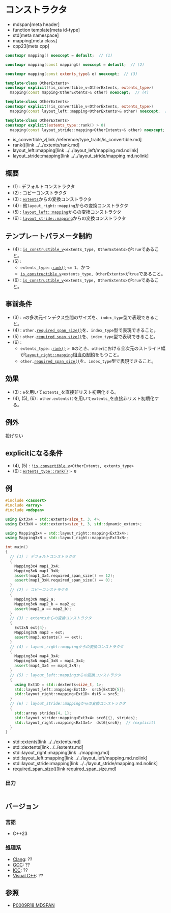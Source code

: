 # コンストラクタ
* mdspan[meta header]
* function template[meta id-type]
* std[meta namespace]
* mapping[meta class]
* cpp23[meta cpp]

```cpp
constexpr mapping() noexcept = default;  // (1)

constexpr mapping(const mapping&) noexcept = default;  // (2)

constexpr mapping(const extents_type& e) noexcept;  // (3)

template<class OtherExtents>
constexpr explicit(!is_convertible_v<OtherExtents, extents_type>)
  mapping(const mapping<OtherExtents>& other) noexcept;  // (4)

template<class OtherExtents>
constexpr explicit(!is_convertible_v<OtherExtents, extents_type>)
  mapping(const layout_left::mapping<OtherExtents>& other) noexcept;  // (5)

template<class OtherExtents>
constexpr explicit(extents_type::rank() > 0)
  mapping(const layout_stride::mapping<OtherExtents>& other) noexcept;  // (6)
```
* is_convertible_v[link /reference/type_traits/is_convertible.md]
* rank()[link ../../extents/rank.md]
* layout_left::mapping[link ../../layout_left/mapping.md.nolink]
* layout_stride::mapping[link ../../layout_stride/mapping.md.nolink]

## 概要
- (1) : デフォルトコンストラクタ
- (2) : コピーコンストラクタ
- (3) : [`extents`](../../extents.md)からの変換コンストラクタ
- (4) : 他`layout_right::mapping`からの変換コンストラクタ
- (5) : [`layout_left::mapping`](../../layout_left/mapping.md.nolink)からの変換コンストラクタ
- (6) : [`layout_stride::mapping`](../../layout_stride/mapping.md.nolink)からの変換コンストラクタ


## テンプレートパラメータ制約
- (4) : [`is_constructible_v`](/reference/type_traits/is_constructible.md)`<extents_type, OtherExtents>`が`true`であること。
- (5) :
    - `extents_type​::​`[`rank()`](../../extents/rank.md) `<= 1`、かつ
    - [`is_constructible_v`](/reference/type_traits/is_constructible.md)`<extents_type, OtherExtents>`が`true`であること。
- (6) : [`is_constructible_v`](/reference/type_traits/is_constructible.md)`<extents_type, OtherExtents>`が`true`であること。


## 事前条件
- (3) : `e`の多次元インデクス空間のサイズを、`index_type`型で表現できること。
- (4) : `other.`[`required_span_size()`](required_span_size.md)を、`index_type`型で表現できること。
- (5) : `other.`[`required_span_size()`](../../layout_left/mapping/required_span_size.md.nolink)を、`index_type`型で表現できること。
- (6) :
    - `extents_type​::​`[`rank()`](../../extents/rank.md) `> 0`のとき、`other`における全次元のストライド幅が[`layout_right::mapping`相当の制約](stride.md)をもつこと。
    - `other.`[`required_span_size()`](../../layout_stride/mapping/required_span_size.md.nolink)を、`index_type`型で表現できること。


## 効果
- (3) : `e`を用いて`extents_`を直接非リスト初期化する。
- (4), (5), (6) : `other.extents()`を用いて`extents_`を直接非リスト初期化する。


## 例外
投げない


## explicitになる条件
- (4), (5) : `!`[`is_convertible_v`](/reference/type_traits/is_convertible.md)`<OtherExtents, extents_type>`
- (6) : [`extents_type::rank()`](../../extents/rank.md) `> 0`


## 例
```cpp example
#include <cassert>
#include <array>
#include <mdspan>

using Ext3x4 = std::extents<size_t, 3, 4>;
using Ext3xN = std::extents<size_t, 3, std::dynamic_extent>;

using Mapping3x4 = std::layout_right::mapping<Ext3x4>;
using Mapping3xN = std::layout_right::mapping<Ext3xN>;

int main()
{
  // (1) : デフォルトコンストラクタ
  {
    Mapping3x4 map1_3x4;
    Mapping3xN map1_3xN;
    assert(map1_3x4.required_span_size() == 12);
    assert(map1_3xN.required_span_size() == 0);
  }
  // (2) : コピーコンストラクタ
  {
    Mapping3xN map2_a;
    Mapping3xN map2_b = map2_a;
    assert(map2_a == map2_b);
  }
  // (3) : extentsからの変換コンストラクタ
  {
    Ext3xN ext{4};
    Mapping3xN map3 = ext;
    assert(map3.extents() == ext);
  }
  // (4) : layout_right::mappingからの変換コンストラクタ
  {
    Mapping3x4 map4_3x4;
    Mapping3xN map4_3xN = map4_3x4;
    assert(map4_3x4 == map4_3xN);
  }
  // (5) : layout_left::mappingからの変換コンストラクタ
  {
    using Ext1D = std::dextents<size_t, 1>;
    std::layout_left::mapping<Ext1D>  src5{Ext1D{5}};
    std::layout_right::mapping<Ext1D> dst5 = src5;
  }
  // (6) : layout_stride::mappingからの変換コンストラクタ
  {
    std::array strides{4, 1};
    std::layout_stride::mapping<Ext3x4> src6{{}, strides};
    std::layout_right::mapping<Ext3x4>  dst6{src6};  // (explicit)
  }
}
```
* std::extents[link ../../extents.md]
* std::dextents[link ../../extents.md]
* std::layout_right::mapping[link ../mapping.md]
* std::layout_left::mapping[link ../../layout_left/mapping.md.nolink]
* std::layout_stride::mapping[link ../../layout_stride/mapping.md.nolink]
* required_span_size()[link required_span_size.md]

### 出力
```
```


## バージョン
### 言語
- C++23

### 処理系
- [Clang](/implementation.md#clang): ??
- [GCC](/implementation.md#gcc): ??
- [ICC](/implementation.md#icc): ??
- [Visual C++](/implementation.md#visual_cpp): ??


## 参照
- [P0009R18 MDSPAN](https://www.open-std.org/jtc1/sc22/wg21/docs/papers/2022/p0009r18.html)
